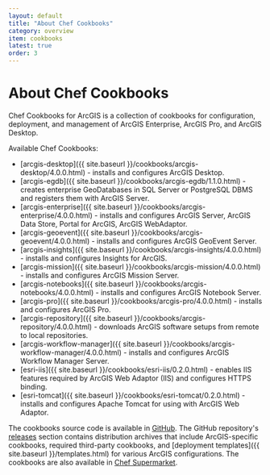 ```yaml
---
layout: default
title: "About Chef Cookbooks"
category: overview
item: cookbooks
latest: true
order: 3
---
```


# About Chef Cookbooks

Chef Cookbooks for ArcGIS is a collection of cookbooks for configuration, deployment, and management of ArcGIS Enterprise, ArcGIS Pro, and ArcGIS Desktop.

Available Chef Cookbooks:

* [arcgis-desktop]({{ site.baseurl }}/cookbooks/arcgis-desktop/4.0.0.html) - installs and configures ArcGIS Desktop.
* [arcgis-egdb]({{ site.baseurl }}/cookbooks/arcgis-egdb/1.1.0.html) - creates enterprise GeoDatabases in SQL Server or PostgreSQL DBMS and registers them with ArcGIS Server.
* [arcgis-enterprise]({{ site.baseurl }}/cookbooks/arcgis-enterprise/4.0.0.html) - installs and configures ArcGIS Server, ArcGIS Data Store, Portal for ArcGIS, ArcGIS WebAdaptor.
* [arcgis-geoevent]({{ site.baseurl }}/cookbooks/arcgis-geoevent/4.0.0.html) - installs and configures ArcGIS GeoEvent Server.
* [arcgis-insights]({{ site.baseurl }}/cookbooks/arcgis-insights/4.0.0.html) - installs and configures Insights for ArcGIS.
* [arcgis-mission]({{ site.baseurl }}/cookbooks/arcgis-mission/4.0.0.html) - installs and configures ArcGIS Mission Server.
* [arcgis-notebooks]({{ site.baseurl }}/cookbooks/arcgis-notebooks/4.0.0.html) - installs and configures ArcGIS Notebook Server.
* [arcgis-pro]({{ site.baseurl }}/cookbooks/arcgis-pro/4.0.0.html) - installs and configures ArcGIS Pro.
* [arcgis-repository]({{ site.baseurl }}/cookbooks/arcgis-repository/4.0.0.html) - downloads ArcGIS software setups from remote to local repositories.
* [arcgis-workflow-manager]({{ site.baseurl }}/cookbooks/arcgis-workflow-manager/4.0.0.html) - installs and configures ArcGIS Workflow Manager Server.
* [esri-iis]({{ site.baseurl }}/cookbooks/esri-iis/0.2.0.html) - enables IIS features required by ArcGIS Web Adaptor (IIS) and configures HTTPS binding.
* [esri-tomcat]({{ site.baseurl }}/cookbooks/esri-tomcat/0.2.0.html) - installs and configures Apache Tomcat for using with ArcGIS Web Adaptor.

 The cookbooks source code is available in [GitHub](https://github.com/Esri/arcgis-cookbook). The GitHub repository's [releases](https://github.com/Esri/arcgis-cookbook/releases) section contains distribution archives that include ArcGIS-specific cookbooks, required third-party cookbooks, and [deployment templates]({{ site.baseurl }}/templates.html) for various ArcGIS configurations. The cookbooks are also available in [Chef Supermarket](https://supermarket.chef.io/users/esri).
